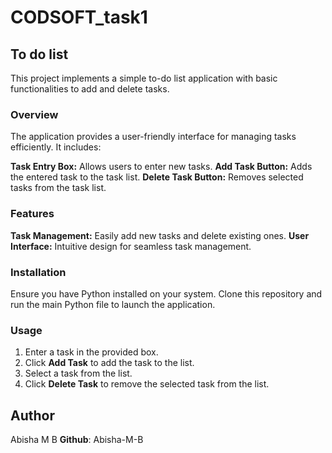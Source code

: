 # CODSOFT_task1
## To do list
  This project implements a simple to-do list application with basic functionalities to add and delete tasks.

### Overview
The application provides a user-friendly interface for managing tasks efficiently. It includes:

**Task Entry Box:** Allows users to enter new tasks.
**Add Task Button:** Adds the entered task to the task list.
**Delete Task Button:** Removes selected tasks from the task list.

### Features
**Task Management:** Easily add new tasks and delete existing ones.
**User Interface:** Intuitive design for seamless task management.

### Installation
Ensure you have Python installed on your system. Clone this repository and run the main Python file to launch the application.

### Usage
1. Enter a task in the provided box.
2. Click **Add Task** to add the task to the list.
3. Select a task from the list.
4. Click **Delete Task** to remove the selected task from the list.

## Author
Abisha M B
**Github**: Abisha-M-B
